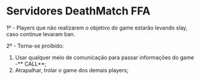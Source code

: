 # Servidores DeathMatch FFA

1º - Players que não realizarem o objetivo do game estarão levando slay, caso continue levaram ban.

2º - Torna-se proibido:

1. Usar qualquer meio de comunicação para passar informações do game -** CALL**;
2. Atrapalhar, trolar o game dos demais players;

